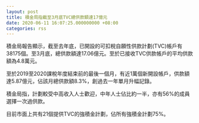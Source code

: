 ```yaml
---
layout: post
title: 積金局指截至3月底TVC總供款額達17億元
date: 2020-06-11 16:07:25.000000000 +08:00
categories: rss
---
```


積金局報告顯示，截至去年底，已開設的可扣稅自願性供款計劃(TVC)帳戶有38175個。至3月底，總供款額達17.06億元。至於已接收TVC供款帳戶的平均供款額為4.8萬元。

至於2019至2020課稅年度結束前的最後一個月，有近1萬個新開設帳戶，供款額達5.87億元，佔該月總供款額8.3%，創過去一年單月升幅記錄。

積金局指，計劃較受中高收入人士歡迎，中年人士佔比約一半，亦有56%的成員選擇一次過供款。

目前市面上共有21個提供TVC的強積金計劃，佔所有強積金計劃75%。
